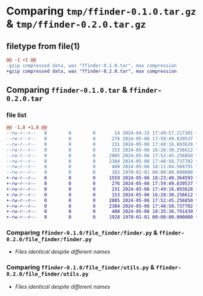 # Comparing `tmp/ffinder-0.1.0.tar.gz` & `tmp/ffinder-0.2.0.tar.gz`

## filetype from file(1)

```diff
@@ -1 +1 @@
-gzip compressed data, was "ffinder-0.1.0.tar", max compression
+gzip compressed data, was "ffinder-0.2.0.tar", max compression
```

## Comparing `ffinder-0.1.0.tar` & `ffinder-0.2.0.tar`

### file list

```diff
@@ -1,8 +1,8 @@
--rw-r--r--   0        0        0       14 2024-04-15 17:49:57.217301 ffinder-0.1.0/README.md
--rw-r--r--   0        0        0      276 2024-05-06 17:59:49.839537 ffinder-0.1.0/file_finder/cli.py
--rw-r--r--   0        0        0      231 2024-05-06 17:49:16.893628 ffinder-0.1.0/file_finder/constants.py
--rw-r--r--   0        0        0      153 2024-05-06 16:28:30.256612 ffinder-0.1.0/file_finder/exceptions.py
--rw-r--r--   0        0        0     2805 2024-05-06 17:52:45.256850 ffinder-0.1.0/file_finder/finder.py
--rw-r--r--   0        0        0     2384 2024-05-06 17:48:58.737702 ffinder-0.1.0/file_finder/utils.py
--rw-r--r--   0        0        0      400 2024-05-06 18:11:04.569791 ffinder-0.1.0/pyproject.toml
--rw-r--r--   0        0        0      383 1970-01-01 00:00:00.000000 ffinder-0.1.0/PKG-INFO
+-rw-r--r--   0        0        0     1559 2024-05-06 18:23:48.364593 ffinder-0.2.0/README.md
+-rw-r--r--   0        0        0      276 2024-05-06 17:59:49.839537 ffinder-0.2.0/file_finder/cli.py
+-rw-r--r--   0        0        0      231 2024-05-06 17:49:16.893628 ffinder-0.2.0/file_finder/constants.py
+-rw-r--r--   0        0        0      153 2024-05-06 16:28:30.256612 ffinder-0.2.0/file_finder/exceptions.py
+-rw-r--r--   0        0        0     2805 2024-05-06 17:52:45.256850 ffinder-0.2.0/file_finder/finder.py
+-rw-r--r--   0        0        0     2384 2024-05-06 17:48:58.737702 ffinder-0.2.0/file_finder/utils.py
+-rw-r--r--   0        0        0      400 2024-05-06 18:35:36.791439 ffinder-0.2.0/pyproject.toml
+-rw-r--r--   0        0        0     1928 1970-01-01 00:00:00.000000 ffinder-0.2.0/PKG-INFO
```

### Comparing `ffinder-0.1.0/file_finder/finder.py` & `ffinder-0.2.0/file_finder/finder.py`

 * *Files identical despite different names*

### Comparing `ffinder-0.1.0/file_finder/utils.py` & `ffinder-0.2.0/file_finder/utils.py`

 * *Files identical despite different names*

